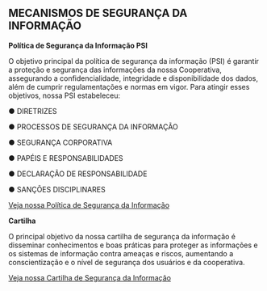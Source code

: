 ## MECANISMOS DE SEGURANÇA DA INFORMAÇÃO

**Política de Segurança da Informação PSI**

O objetivo principal da política de segurança da informação (PSI) é garantir a proteção e segurança das informações da nossa Cooperativa, assegurando a confidencialidade, integridade e disponibilidade dos dados, além de cumprir regulamentações e normas em vigor. Para atingir esses objetivos, nossa PSI estabeleceu:

● DIRETRIZES

● PROCESSOS DE SEGURANÇA DA INFORMAÇÃO

● SEGURANÇA CORPORATIVA

● PAPÉIS E RESPONSABILIDADES

● DECLARAÇÃO DE RESPONSABILIDADE

● SANÇÕES DISCIPLINARES

[Veja nossa Política de Segurança da Informação](https://github.com/ICEI-PUC-Minas-PMV-SI/pmv-si-2025-1-pe5-t2-g2-cooperativa-coopgo/blob/main/docs/COOPGO%20-%20POL%C3%8DTICA%20DE%20SEGURAN%C3%87A%20DA%20INFORMA%C3%87%C3%83O%20%20(1).pdf)


**Cartilha**

O principal objetivo da nossa cartilha de segurança da informação é disseminar conhecimentos e boas práticas para proteger as informações e os sistemas de informação contra ameaças e riscos, aumentando a conscientização e o nível de segurança dos usuários e da cooperativa.

[Veja nossa Cartilha de Segurança da Informação](https://github.com/ICEI-PUC-Minas-PMV-SI/pmv-si-2025-1-pe5-t2-g2-cooperativa-coopgo/blob/main/docs/Cartilha.pdf)









